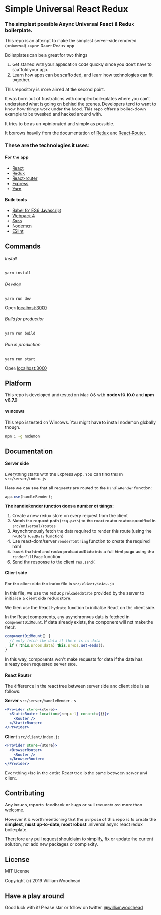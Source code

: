 # Simple Universal React Redux

### The simplest possible Async Universal React & Redux boilerplate.

This repo is an attempt to make the simplest server-side rendered (universal) async React Redux app.

Boilerplates can be a great for two things:

1. Get started with your application code quickly since you don't have to scaffold your app.
1. Learn how apps can be scaffolded, and learn how technologies can fit together.

This repository is more aimed at the second point.

It was born out of frustrations with complex boilerplates where you can't understand what is going on behind the scenes. Developers tend to want to know how things work under the hood. This repo offers a boiled-down example to be tweaked and hacked around with.

It tries to be as un-opinionated and simple as possible.

It borrows heavily from the documentation of [Redux](https://redux.js.org/) and [React-Router](https://reacttraining.com/react-router/web).

### These are the technologies it uses:

#### For the app

- [React](https://reactjs.org/)
- [Redux](https://redux.js.org/)
- [React-router](https://reacttraining.com/react-router/web)
- [Express](http://expressjs.com/)
- [Yarn](https://yarnpkg.com/lang/en/)

#### Build tools

- [Babel for ES6 Javascript](https://babeljs.io/)
- [Webpack 4](https://webpack.js.org/)
- [Sass](http://sass-lang.com/)
- [Nodemon](https://nodemon.io/)
- [ESlint](https://eslint.org/)

## Commands

###### Install

```bash
yarn install
```

###### Develop

```bash
yarn run dev
```

Open [localhost:3000](http://localhost:3000)

###### Build for production

```bash
yarn run build
```

###### Run in production

```bash
yarn run start
```

Open [localhost:3000](http://localhost:3000)

## Platform

This repo is developed and tested on Mac OS with **node v10.10.0** and **npm v6.7.0**

#### Windows

This repo is tested on Windows. You might have to install nodemon globally though.

```bash
npm i -g nodemon
```

## Documentation

#### Server side

Everything starts with the Express App.
You can find this in `src/server/index.js`

Here we can see that all requests are routed to the `handleRender` function:

```javascript
app.use(handleRender);
```

**The handleRender function does a number of things:**

1. Create a new redux store on every request from the client
1. Match the request path (`req.path`) to the react router routes specified in `src/universal/routes`
1. Asynchronously fetch the data required to render this route (using the route's `loadData` function)
1. Use react-dom/server `renderToString` function to create the required html
1. Insert the html and redux preloadedState into a full html page using the `renderFullPage` function
1. Send the response to the client `res.send(`

#### Client side

For the client side the index file is `src/client/index.js`

In this file, we use the redux `preloadedState` provided by the server to initialise a client side redux store.

We then use the React `hydrate` function to initialise React on the client side.

In the React components, any asynchronous data is fetched in `componentDidMount`. If data already exists, the component will not make the fetch.

```javascript
componentDidMount() {
  // only fetch the data if there is no data
  if (!this.props.data) this.props.getFeeds();
}
```

In this way, components won't make requests for data if the data has already been requested server side.

#### React Router

The difference in the react tree between server side and client side is as follows:

**Server** `src/server/handleRender.js`

```jsx
<Provider store={store}>
  <StaticRouter location={req.url} context={{}}>
    <Router />
  </StaticRouter>
</Provider>
```

**Client** `src/client/index.js`

```jsx
<Provider store={store}>
  <BrowserRouter>
    <Router />
  </BrowserRouter>
</Provider>
```

Everything else in the entire React tree is the same between server and client.

## Contributing

Any issues, reports, feedback or bugs or pull requests are more than welcome.

However it is worth mentioning that the purpose of this repo is to create the **simplest**, **most up-to-date**, **most robust** universal async react redux boilerplate.

Therefore any pull request should aim to simplify, fix or update the current solution, not add new packages or complexity.

## License

MIT License

Copyright (c) 2019 William Woodhead

## Have a play around

Good luck with it!
Please star or follow on twitter:
[@williamwoodhead](https://twitter.com/williamwoodhead)
